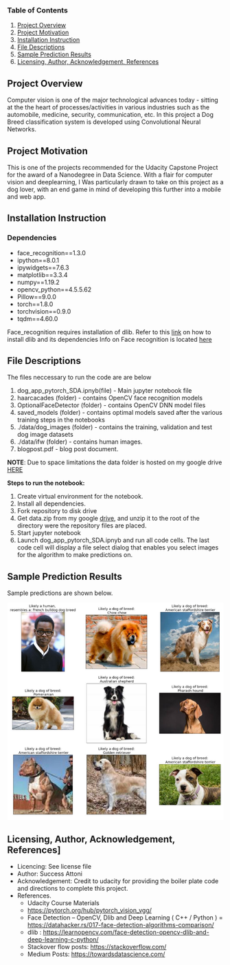 ### Table of Contents

1. [Project Overview](#Overview)
3. [Project Motivation](#motivation)
2. [Installation Instruction](#installation)
3. [File Descriptions](#files)
4. [Sample Prediction Results](#results)
5. [Licensing, Author, Acknowledgement, References](#licensing)


## Project Overview<a name="motivation"></a>

Computer vision is one of the major technological advances today - sitting at the the heart of processes/activities in various industries such as the automobile, medicine, security, communication, etc. In this project a Dog Breed classification system is developed using Convolutional Neural Networks.

## Project Motivation<a name="motivation"></a>

This is one of the projects recommended for the Udacity Capstone Project for the award of a Nanodegree in Data Science. With a flair for computer vision and deeplearning, I Was particularly drawn to take on this project as a dog lover, with an end game in mind of developing this further into a mobile and web app.

## Installation Instruction<a name="#installation"></a>

### Dependencies

- face_recognition==1.3.0
- ipython==8.0.1
- ipywidgets==7.6.3
- matplotlib==3.3.4
- numpy==1.19.2
- opencv_python==4.5.5.62
- Pillow==9.0.0
- torch==1.8.0
- torchvision==0.9.0
- tqdm==4.60.0

Face_recognition requires installation of dlib. Refer to this [link](https://medium.com/analytics-vidhya/how-to-install-dlib-library-for-python-in-windows-10-57348ba1117f) on how to install dlib and its dependencies
Info on Face recognition is located [here](https://face-recognition.readthedocs.io/en/latest/readme.html)

## File Descriptions <a name="files"></a>

The files neccessary to run the code are are below
1. dog_app_pytorch_SDA.ipnyb(file) - Main jupyter notebook file
2. haarcacades (folder) - contains OpenCV face recognition models
3. OptionalFaceDetector (folder) - contains OpenCV DNN model files
4. saved_models (folder) - contains optimal models saved after the various training steps in the notebooks
5. ./data/dog_images (folder)  - contains the training, validation and test dog image datasets
6. ./data/ifw (folder)  - contains human images.
7. blogpost.pdf - blog post document.

**NOTE**: Due to space limitations the data folder is hosted on my google drive [HERE](https://drive.google.com/drive/folders/1aHZcWOAUQGbjoQEgwh34FtjMQ3q89k65?usp=sharing)

**Steps to run the notebook:**
1. Create virtual environment for the notebook.
2. Install all dependencies.
3. Fork repository to disk drive
4. Get data.zip from my google [drive](https://drive.google.com/drive/folders/1aHZcWOAUQGbjoQEgwh34FtjMQ3q89k65?usp=sharing), and unzip it to the root of the directory were the repository files are placed.
5. Start jupyter notebook
6. Launch dog_app_pytorch_SDA.ipnyb and run all code cells. The last code cell will display a file select dialog that enables you select images for the algorithm to make predictions on.

## Sample Prediction Results<a name="results"></a>

Sample predictions are shown below.

![plot](./images/sample_pred.jpg)



## Licensing, Author, Acknowledgement, References]<a name="licensing"></a>

- Licencing: See license file
- Author: Success Attoni
- Acknowledgement: Credit to udacity for providing the boiler plate code and directions to complete this project.
- References.
	- Udacity Course Materials
	- https://pytorch.org/hub/pytorch_vision_vgg/
	- Face Detection – OpenCV, Dlib and Deep Learning ( C++ / Python ) = https://datahacker.rs/017-face-detection-algorithms-comparison/
	- dlib : https://learnopencv.com/face-detection-opencv-dlib-and-deep-learning-c-python/
	- Stackover flow posts: https://stackoverflow.com/
	- Medium Posts: https://towardsdatascience.com/

